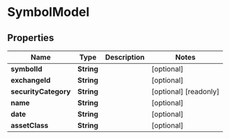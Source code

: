 

# SymbolModel


## Properties

Name | Type | Description | Notes
------------ | ------------- | ------------- | -------------
**symbolId** | **String** |  |  [optional]
**exchangeId** | **String** |  |  [optional]
**securityCategory** | **String** |  |  [optional] [readonly]
**name** | **String** |  |  [optional]
**date** | **String** |  |  [optional]
**assetClass** | **String** |  |  [optional]



